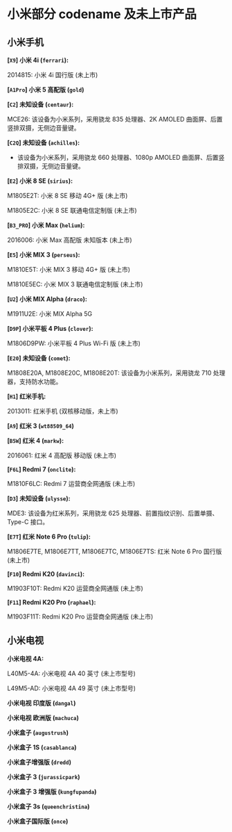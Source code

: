 # 小米部分 codename 及未上市产品

## 小米手机

**[`X9`] 小米 4i (`ferrari`):**

2014815: 小米 4i 国行版 (未上市)

**[`A1Pro`] 小米 5 高配版 (`gold`)**

**[`C2`] 未知设备 (`centaur`):**

MCE26: 该设备为小米系列，采用骁龙 835 处理器、2K AMOLED 曲面屏、后置竖排双摄，无侧边音量键。

**[`C2Q`] 未知设备 (`achilles`):**

- 该设备为小米系列，采用骁龙 660 处理器、1080p AMOLED 曲面屏、后置竖排双摄，无侧边音量键。

**[`E2`] 小米 8 SE (`sirius`):**

M1805E2T: 小米 8 SE 移动 4G+ 版 (未上市)

M1805E2C: 小米 8 SE 联通电信定制版 (未上市)

**[`B3_PRO`] 小米 Max (`helium`):**

2016006: 小米 Max 高配版 未知版本 (未上市)

**[`E5`] 小米 MIX 3 (`perseus`):**

M1810E5T: 小米 MIX 3 移动 4G+ 版 (未上市)

M1810E5EC: 小米 MIX 3 联通电信定制版 (未上市)

**[`U2`] 小米 MIX Alpha (`draco`):**

M1911U2E: 小米 MIX Alpha 5G

**[`D9P`] 小米平板 4 Plus (`clover`):**

M1806D9PW: 小米平板 4 Plus Wi-Fi 版 (未上市)

**[`E20`] 未知设备 (`comet`):**

M1808E20A, M1808E20C, M1808E20T: 该设备为小米系列，采用骁龙 710 处理器，支持防水功能。

**[`H1`] 红米手机:**

2013011: 红米手机 (双核移动版，未上市)

**[`A9`] 红米 3 (`wt88509_64`)**

**[`B5W`] 红米 4 (`markw`):**

2016061: 红米 4 高配版 移动版 (未上市)

**[`F6L`] Redmi 7 (`onclite`):**

M1810F6LC: Redmi 7 运营商全网通版 (未上市)

**[`D3`] 未知设备 (`ulysse`):**

MDE3: 该设备为红米系列，采用骁龙 625 处理器、前置指纹识别、后置单摄、Type-C 接口。

**[`E7T`] 红米 Note 6 Pro (`tulip`):**

M1806E7TE, M1806E7TT, M1806E7TC, M1806E7TS: 红米 Note 6 Pro 国行版 (未上市)

**[`F10`] Redmi K20 (`davinci`):**

M1903F10T: Redmi K20 运营商全网通版 (未上市)

**[`F11`] Redmi K20 Pro (`raphael`):**

M1903F11T: Redmi K20 Pro 运营商全网通版 (未上市)

## 小米电视

**小米电视 4A:**

L40M5-4A: 小米电视 4A 40 英寸 (未上市型号)

L49M5-AD: 小米电视 4A 49 英寸 (未上市型号)

**小米电视 印度版 (`dangal`)**

**小米电视 欧洲版 (`machuca`)**

**小米盒子 (`augustrush`)**

**小米盒子 1S (`casablanca`)**

**小米盒子增强版 (`dredd`)**

**小米盒子 3 (`jurassicpark`)**

**小米盒子 3 增强版 (`kungfupanda`)**

**小米盒子 3s (`queenchristina`)**

**小米盒子国际版 (`once`)**

